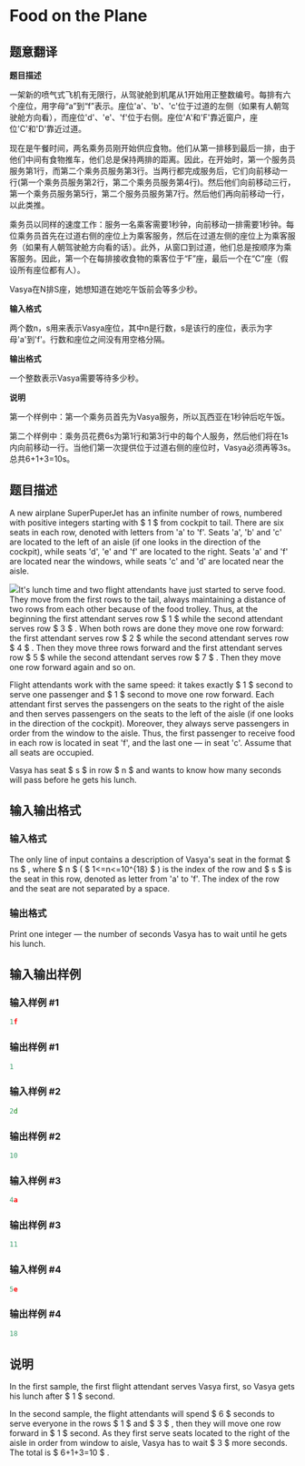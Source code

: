 # Food on the Plane

## 题意翻译

**题目描述**

一架新的喷气式飞机有无限行，从驾驶舱到机尾从1开始用正整数编号。每排有六个座位，用字母“a”到“f”表示。座位'a'、'b'、'c'位于过道的左侧（如果有人朝驾驶舱方向看），而座位'd'、'e'、'f'位于右侧。座位'A'和'F'靠近窗户，座位'C'和'D'靠近过道。

现在是午餐时间，两名乘务员刚开始供应食物。他们从第一排移到最后一排，由于他们中间有食物推车，他们总是保持两排的距离。因此，在开始时，第一个服务员服务第1行，而第二个乘务员服务第3行。当两行都完成服务后，它们向前移动一行(第一个乘务员服务第2行，第二个乘务员服务第4行)。然后他们向前移动三行，第一个乘务员服务第5行，第二个服务员服务第7行。然后他们再向前移动一行，以此类推。

乘务员以同样的速度工作：服务一名乘客需要1秒钟，向前移动一排需要1秒钟。每位乘务员首先在过道右侧的座位上为乘客服务，然后在过道左侧的座位上为乘客服务（如果有人朝驾驶舱方向看的话）。此外，从窗口到过道，他们总是按顺序为乘客服务。因此，第一个在每排接收食物的乘客位于“F”座，最后一个在“C”座（假设所有座位都有人）。

Vasya在N排S座，她想知道在她吃午饭前会等多少秒。

**输入格式**

两个数n，s用来表示Vasya座位，其中n是行数，s是该行的座位，表示为字母'a'到'f'。行数和座位之间没有用空格分隔。

**输出格式**

一个整数表示Vasya需要等待多少秒。

**说明**

第一个样例中：第一个乘务员首先为Vasya服务，所以瓦西亚在1秒钟后吃午饭。

第二个样例中：乘务员花费6s为第1行和第3行中的每个人服务，然后他们将在1s内向前移动一行。当他们第一次提供位于过道右侧的座位时，Vasya必须再等3s。总共6+1+3=10s。

## 题目描述

A new airplane SuperPuperJet has an infinite number of rows, numbered with positive integers starting with $ 1 $ from cockpit to tail. There are six seats in each row, denoted with letters from 'a' to 'f'. Seats 'a', 'b' and 'c' are located to the left of an aisle (if one looks in the direction of the cockpit), while seats 'd', 'e' and 'f' are located to the right. Seats 'a' and 'f' are located near the windows, while seats 'c' and 'd' are located near the aisle.

![](https://cdn.luogu.com.cn/upload/vjudge_pic/CF725B/11aecb9ff1bed50a9df32874ae11bdd3dc69d916.png)It's lunch time and two flight attendants have just started to serve food. They move from the first rows to the tail, always maintaining a distance of two rows from each other because of the food trolley. Thus, at the beginning the first attendant serves row $ 1 $ while the second attendant serves row $ 3 $ . When both rows are done they move one row forward: the first attendant serves row $ 2 $ while the second attendant serves row $ 4 $ . Then they move three rows forward and the first attendant serves row $ 5 $ while the second attendant serves row $ 7 $ . Then they move one row forward again and so on.

Flight attendants work with the same speed: it takes exactly $ 1 $ second to serve one passenger and $ 1 $ second to move one row forward. Each attendant first serves the passengers on the seats to the right of the aisle and then serves passengers on the seats to the left of the aisle (if one looks in the direction of the cockpit). Moreover, they always serve passengers in order from the window to the aisle. Thus, the first passenger to receive food in each row is located in seat 'f', and the last one — in seat 'c'. Assume that all seats are occupied.

Vasya has seat $ s $ in row $ n $ and wants to know how many seconds will pass before he gets his lunch.

## 输入输出格式

### 输入格式

The only line of input contains a description of Vasya's seat in the format $ ns $ , where $ n $ ( $ 1<=n<=10^{18} $ ) is the index of the row and $ s $ is the seat in this row, denoted as letter from 'a' to 'f'. The index of the row and the seat are not separated by a space.

### 输出格式

Print one integer — the number of seconds Vasya has to wait until he gets his lunch.

## 输入输出样例

### 输入样例 #1

```cpp
1f

```
### 输出样例 #1

```cpp
1

```
### 输入样例 #2

```cpp
2d

```
### 输出样例 #2

```cpp
10

```
### 输入样例 #3

```cpp
4a

```
### 输出样例 #3

```cpp
11

```
### 输入样例 #4

```cpp
5e

```
### 输出样例 #4

```cpp
18

```
## 说明

In the first sample, the first flight attendant serves Vasya first, so Vasya gets his lunch after $ 1 $ second.

In the second sample, the flight attendants will spend $ 6 $ seconds to serve everyone in the rows $ 1 $ and $ 3 $ , then they will move one row forward in $ 1 $ second. As they first serve seats located to the right of the aisle in order from window to aisle, Vasya has to wait $ 3 $ more seconds. The total is $ 6+1+3=10 $ .

